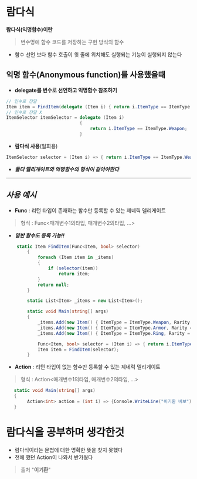 # **람다식**

**람다식(익명함수)이란**
>변수명에 함수 코드를 저장하는 구현 방식의 함수
+ 함수 선언 보다 함수 호출이 윗 줄에 위치해도 실행되는 기능이 실행되지 않는다

## **익명 함수(Anonymous function)를 사용했을때**
+ **delegate를 변수로 선언하고 익명함수 참조하기**
```csharp
// 인수로 전달
Item item = FindItem(delegate (Item i) { return i.ItemType == ItemType.Weapon; });
// 인수로 전달 X
ItemSelector itemSelector = delegate (Item i) 
                            { 
                                return i.ItemType == ItemType.Weapon; 
                            }
```

+ **람다식 사용**(일회용)
```csharp
ItemSelector selector = (Item i) => { return i.ItemType == ItemType.Weapon; };
```
+ ***둘다 델리게이트와 익명함수의 형식이 같아야한다***
---
## ***사용 예시***
+ **Func** : 리턴 타입이 존재하는 함수만 등록할 수 있는 제네릭 델리게이트
>형식 : Func<매개변수1의타입, 매개변수2의타입, ...>
+ ***일반 함수도 등록 가능!!***
```csharp
    static Item FindItem(Func<Item, bool> selector)
        {
            foreach (Item item in _items)
            {
                if (selector(item))
                    return item;
            }
            return null;
        }

        static List<Item> _items = new List<Item>();

        static void Main(string[] args)
        {
            _items.Add(new Item() { ItemType = ItemType.Weapon, Rarity = Rarity.Normal });
            _items.Add(new Item() { ItemType = ItemType.Armor, Rarity = Rarity.Uncommon });
            _items.Add(new Item() { ItemType = ItemType.Ring, Rarity = Rarity.Rare });

            Func<Item, bool> selector = (Item i) => { return i.ItemType == ItemType.Weapon; };
            Item item = FindItem(selector);
        }
```
+ **Action** : 리턴 타입이 없는 함수만 등록할 수 있는 제네릭 델리게이트
>형식 : Action<매개변수1의타입, 매개변수2의타입, ...>
```csharp
   static void Main(string[] args)
   {
        Action<int> action = (int i) => {Console.WriteLine("이기환 바보"); }
   }
```

# **람다식을 공부하며 생각한것**
+ 람다식이라는 문법에 대한 명확한 뜻을 찾지 못했다
+ 전에 했던 Action이 나와서 반가웠다

>출처 "**이기환**"
